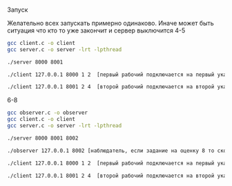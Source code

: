 ###
Запуск

Желательно всех запускать примерно одинаково. Иначе может быть ситуация что кто то уже закончит и сервер выключится
4-5
```sh
gcc client.c -o client
gcc server.c -o server -lrt -lpthread

./server 8000 8001

./client 127.0.0.1 8000 1 2  [первый рабочий подключается на первый указанный порт с временем работы на участке 2]

./client 127.0.0.1 8001 2 4  [второй рабочий подключается на второй указанный порт с временем работы на участке 4]
```
6-8
```sh
gcc observer.c -o observer
gcc client.c -o client
gcc server.c -o server -lrt -lpthread

./server 8000 8001 8002

./observer 127.0.0.1 8002 [наблюдатель, если задание на оценку 8 то сколько угодно наблюдателей]

./client 127.0.0.1 8000 1 2  [первый рабочий подключается на первый указанный порт с временем работы на участке 2]

./client 127.0.0.1 8001 2 4  [второй рабочий подключается на второй указанный порт с временем работы на участке 4]
```